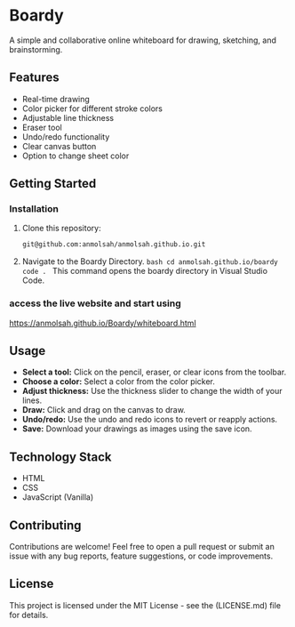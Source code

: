# Boardy

A simple and collaborative online whiteboard for drawing, sketching, and brainstorming.

## Features

- Real-time drawing
- Color picker for different stroke colors
- Adjustable line thickness
- Eraser tool
- Undo/redo functionality
- Clear canvas button
- Option to change sheet color

## Getting Started

### Installation

1.  Clone this repository:
    ```bash
    git@github.com:anmolsah/anmolsah.github.io.git
    ```
2.   Navigate to the Boardy Directory.
    ```bash
    cd anmolsah.github.io/boardy
    code .
    ```
    This command opens the boardy directory in Visual Studio Code.

###  access the live website and start using

https://anmolsah.github.io/Boardy/whiteboard.html

## Usage

- **Select a tool:** Click on the pencil, eraser, or clear icons from the toolbar.
- **Choose a color:** Select a color from the color picker.
- **Adjust thickness:** Use the thickness slider to change the width of your lines.
- **Draw:** Click and drag on the canvas to draw.
- **Undo/redo:** Use the undo and redo icons to revert or reapply actions.
- **Save:** Download your drawings as images using the save icon.

## Technology Stack

- HTML
- CSS
- JavaScript (Vanilla)

## Contributing

Contributions are welcome! Feel free to open a pull request or submit an issue with any bug reports, feature suggestions, or code improvements.

## License

This project is licensed under the MIT License - see the (LICENSE.md) file for details.
